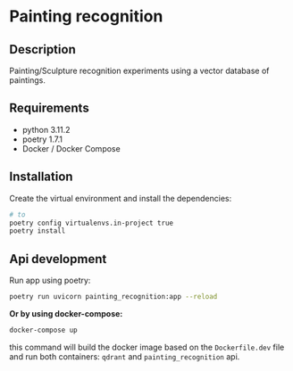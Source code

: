 # Painting recognition

## Description

Painting/Sculpture recognition experiments using a vector database of paintings.

## Requirements

- python 3.11.2
- poetry 1.7.1
- Docker / Docker Compose

## Installation

Create the virtual environment and install the dependencies:

```bash
# to
poetry config virtualenvs.in-project true
poetry install
```

## Api development

Run app using poetry:
```bash	
poetry run uvicorn painting_recognition:app --reload
```

**Or by using docker-compose:**
```bash
docker-compose up
```
this command will build the docker image based on the `Dockerfile.dev` file and run both containers: `qdrant` and `painting_recognition` api.